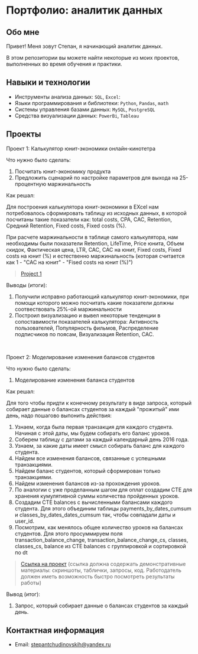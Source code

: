# Портфолио: аналитик данных

## Обо мне 

Привет! Меня зовут Степан, я начинающий аналитик данных. 

В этом репозитории вы можете найти некоторые из моих проектов, выполненных во время обучения и практики.
<br>

## Навыки и технологии
- Инструменты анализа данных: ``SQL``, ``Excel``: 
- Языки программирования и библиотеки: ``Python``, ``Pandas``, ``math`` 
- Системы управления базами данных: ``MySQL``, ``PostgreSQL``
- Средства визуализации данных: ``PowerBi``, ``Tableau``




## Проекты
<p> Проект 1: Калькулятор юнит-экономики онлайн-кинотетра</p>
<p>Что нужно было сделать:<p>
<ol>
  <li>Посчитать юнит-экономику продукта</li>
  <li>Предложить сценарий по настройке параметров для выхода на 25-процентную маржинальность</li>
</ol>

<p>Как решал: <p>
        <p> Для построения калькулятора юнит-экономики в EXcel нам потребовалось сформировать таблицу из исходных данных, в которой посчитаны такие показатели как: total costs, CPA, CAC, Retention, Средний Retention, Fixed costs, Fixed costs (%). </p>
        <p> При расчете маржинальности в таблице самого калькулятора, нам необходимы были показатели Retention, LifeTime, Price юнита, Объем скидок, Фактическая цена, LTR, CAC, CAC на юнит, Fixed costs, Fixed costs на юнит (%) и естественно маржинальность (которая считается как 1 - "CAC на юнит" - "Fised costs на юнит (%)") </p>
        


> <a href="https://github.com/stepan-portfolio/data-analytics/blob/main/Project%201.xlsx">Project 1</a>
<p>Выводы (итоги):<p>
<ol>
  <li>Получили исправно работающий калькулятор юнит-экономики, при помощи которого можно посчитать какие показатели должны соотвествовать 25%-ой маржинальности</li>
  <li>Построил визуализацию и вывел некоторые тенденции в сопоставимости показателей калькулятора: Активность пользователей, Популярность фильмов, Распределение подписчиков по поясам, Визуализация Retention, CAC.  </li>
</ol>
<br> 


<p>Проект 2: Моделирование изменения балансов студентов</p> 
<p>Что нужно было сделать:<p>
<ol>
  <li>Моделирование изменения баланса студентов</li>
  
</ol>

<p>Как решал:<p>
<p>Для того чтобы придти к конечному результату в виде запроса, который собирает данные о балансах студентов за каждый "прожитый" ими день, надо пошагово выпонить действия: </p>
<ol>
        <li>Узнаем, когда была первая транзакция для каждого студента. Начиная с этой даты, мы будем собирать его баланс уроков.</li>
        <li>Соберем таблицу с датами за каждый календарный день 2016 года. </li>
        <li>Узнаем, за какие даты имеет смысл собирать баланс для каждого студента.</li>
        <li>Найдем все изменения балансов, связанные с успешными транзакциями.</li>
        <li>Найдем баланс студентов, который сформирован только транзакциями.</li>
        <li>Найдем изменения балансов из-за прохождения уроков. </li>
        <li>По аналогии с уже проделанным шагом для оплат создадим CTE для хранения кумулятивной суммы количества пройденных уроков. </li>
        <li>Создадим CTE balances с вычисленными балансами каждого студента. Для этого объединим таблицы payments_by_dates_cumsum и classes_by_dates_dates_cumsum так, чтобы совпадали даты и user_id.</li>
        <li>Посмотрим, как менялось общее количество уроков на балансах студентов. Для этого просуммируем поля transaction_balance_change, transaction_balance_change_cs, classes, classes_cs, balance из CTE balances с группировкой и сортировкой по dt</li>
</ol>

> <a href="https://github.com/Skyproportfolio/data-analytics-5month/blob/main/Проект%205.xlsx">Ссылка на проект</a>
(ссылка должна содержать демонстративные материалы: скриншоты, таблички, запросы, код. Работодатель должен иметь возможность быстро посмотреть результаты работы)
 
 <p>Вывод (итог):<p>
<ol>
  <li>Запрос, который собирает данные о балансах студентов за каждый день.</li>
</ol>

## Контактная информация
- Email: stepantchudinovskih@yandex.ru


